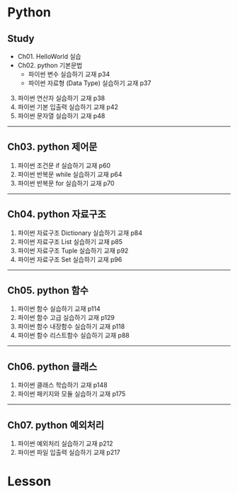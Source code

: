 # Python
## Study
* Ch01. HelloWorld 실습
* Ch02. python 기본문법
  - 파이썬 변수 실습하기 교재 p34
  + 파이썬 자료형 (Data Type) 실습하기 교재 p37
3. 파이썬 연산자 실습하기 교재 p38
4. 파이썬 기본 입출력 실습하기 교재 p42
5. 파이썬 문자열 실습하기 교재 p48
---
## Ch03. python 제어문
1. 파이썬 조건문 if 실습하기 교재 p60
2. 파이썬 반복문 while 실습하기 교재 p64
3. 파이썬 반복문 for 실습하기 교재 p70
---
## Ch04. python 자료구조
1. 파이썬 자료구조 Dictionary 실습하기 교재 p84
2. 파이썬 자료구조 List 실습하기 교재 p85
3. 파이썬 자료구조 Tuple 실습하기 교재 p92
4. 파이썬 자료구조 Set 실습하기 교재 p96
---
## Ch05. python 함수
1. 파이썬 함수 실습하기 교재 p114
2. 파이썬 함수 고급 실습하기 교재 p129
3. 파이썬 함수 내장함수 실습하기 교재 p118
4. 파이썬 함수 리스트함수 실습하기 교재 p88

---
## Ch06. python 클래스
1. 파이썬 클래스 학습하기 교재 p148
2. 파이썬 패키지와 모듈 실습하기 교재 p175
---
## Ch07. python 예외처리
1. 파이썬 예외처리 실습하기 교재 p212
2. 파이썬 파일 입출력 실습하기 교재 p217

# Lesson
